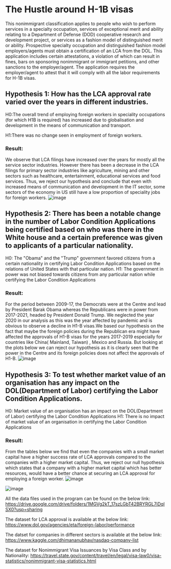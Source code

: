 # The Hustle around H-1B visas

This nonimmigrant classification applies to people who wish to perform services in a specialty occupation, services of exceptional merit and ability relating to a Department of Defense (DOD) cooperative research and development project, or services as a fashion model of distinguished merit or ability. Prospective specialty occupation and distinguished fashion model employers/agents must obtain a certification of an LCA from the DOL. This application includes certain attestations, a violation of which can result in fines, 
bars on sponsoring nonimmigrant or immigrant petitions, and other sanctions to the employer/agent. The application requires the employer/agent to attest that it will comply with all the labor requirements for H-1B visas.

## Hypothesis 1: How has the LCA approval rate varied over the years in different industries.

H0:The overall trend of employing foreign workers in speciality occupations (for which H1B is required) has increased
due to globalisation and development in the means of communication and transport.

H1:There was no change seen in employment of foreign workers.

### Result:
We observe that LCA filings have increased over the years for mostly all the service sector industries. However there has been a decrease in the LCA filings for primary sector industries like agriculture, mining and other sectors such as healthcare, entertainment, educational services and food services. Thus, we reject our hypothesis and conclude that even with increased means of communication and development in the IT sector, some sectors of the economy in US still have a low proportion of speciality jobs for foreign workers.
![image](https://user-images.githubusercontent.com/77983689/117743586-aaaf6c00-b1cc-11eb-9680-c27cdebc684b.png)



## Hypothesis 2: There has been a notable change in the number of Labor Condition Applications being certified based on who was there in the White house and a certain preference was given to applicants of a particular nationality.

H0: The "Obama" and the "Trump" government favored citizens from a certain nationality in certifying Labor Condition Applications based on the relations of United States with that particular nation.
H1: The government in power was not biased towards citizens from any particular nation while certifying the Labor Condition Applications

### Result:
For the period between 2009-17, the Democrats were at the Centre and lead by President Barak Obama whereas the Republicans were in power from 2017-2021, headed by President Donald Trump. We neglected the year 2020 in our analysis as this was the year affected by pandemic and is obvious to observe a decline in H1-B visas.We based our hypothesis on the fact that maybe the foreign policies during the Republican era might have affected the approvals of H1-B visas for the years 2017-2019 especially for countries like China( Mainland, Taiwan) , Mexico and Russia. But looking at the plots below we can reject our hypothesis as it is clearly seen that the power in the Centre and its foreign policies does not affect the approvals of H1-B.
![image](https://user-images.githubusercontent.com/77983689/117743825-2c9f9500-b1cd-11eb-959b-1bec321ca736.png)



## Hypothesis 3: To test whether market value of an organisation has any impact on the DOL(Department of Labor) certifying the Labor Condition Applications.

H0: Market value of an organisation has an impact on the DOL(Department of Labor) certifying the Labor Condition Applications
H1: There is no impact of market value of an organisation in certifying the Labor Condition Applications

### Result:
From the tables below we find that even the companies with a small market capital have a higher success rate of LCA approvals compared to the companies with a higher market capital. Thus, we reject our null hypothesis which states that a company with a higher market capital which has better resources, would have a better chance at securing an LCA approval for employing a foreign worker.
![image](https://user-images.githubusercontent.com/77983689/117744050-8e5fff00-b1cd-11eb-86b0-5e9070f013de.png)

![image](https://user-images.githubusercontent.com/77983689/117744024-843e0080-b1cd-11eb-9e42-cf0e82858269.png)





All the data files used in the program can be found on the below link:
https://drive.google.com/drive/folders/1MGVg2kT_17szLGbT42BRYRGL7iDqlSX0?usp=sharing

The dataset for LCA approval is available at the below link:
https://www.dol.gov/agencies/eta/foreign-labor/performance

The datset for companies in different sectors is available at the below link:
https://www.kaggle.com/dhimananubhav/nasdaq-company-list

The dataset for Nonimmigrant Visa Issuances by Visa Class and by Nationality:
https://travel.state.gov/content/travel/en/legal/visa-law0/visa-statistics/nonimmigrant-visa-statistics.html

